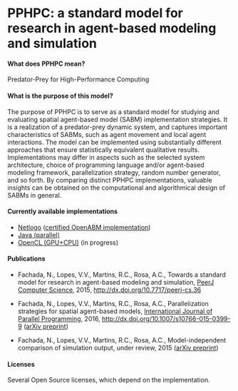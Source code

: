 # PPHPC: a standard model for research in agent-based modeling and simulation

#### What does PPHPC mean?

Predator-Prey for High-Performance Computing

#### What is the purpose of this model?

The purpose of PPHPC is to serve as a standard model for studying and evaluating 
spatial agent-based model (SABM) implementation strategies. It is a realization 
of a predator-prey dynamic system, and captures important characteristics of 
SABMs, such as agent movement and local agent interactions. The model can be 
implemented using substantially different approaches that ensure statistically 
equivalent qualitative results. Implementations may differ in aspects such as 
the selected system architecture, choice of programming language and/or 
agent-based modeling framework, parallelization strategy, random number 
generator, and so forth. By comparing distinct PPHPC implementations, valuable 
insights can be obtained on the computational and algorithmical design of SABMs
in general.

#### Currently available implementations

* [Netlogo](https://github.com/FakenMC/pphpc/tree/netlogo/netlogo)
([certified OpenABM implementation](https://www.openabm.org/model/4693/))
* [Java (parallel)](https://github.com/FakenMC/pphpc/tree/java/java)
* [OpenCL (GPU+CPU)](https://github.com/FakenMC/pphpc/tree/opencl/opencl) 
(in progress)

#### Publications

* Fachada, N., Lopes, V.V., Martins, R.C., Rosa, A.C.,
Towards a standard model for research in agent-based modeling and simulation, 
[PeerJ Computer Science](https://peerj.com/computer-science/), 
2015, http://dx.doi.org/10.7717/peerj-cs.36

* Fachada, N., Lopes, V.V., Martins, R.C., Rosa, A.C., 
Parallelization strategies for spatial agent-based models,
[International Journal of Parallel Programming](http://www.springer.com/computer/theoretical+computer+science/journal/10766), 
2016, http://dx.doi.org/10.1007/s10766-015-0399-9
([arXiv preprint](http://arxiv.org/abs/1507.04047))

* Fachada, N., Lopes, V.V., Martins, R.C., Rosa, A.C., 
Model-independent comparison of simulation output, under review, 2015 
([arXiv preprint](http://arxiv.org/abs/1509.09174))

#### Licenses

Several Open Source licenses, which depend on the implementation.

